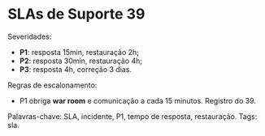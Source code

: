 # SLAs de Suporte 39

Severidades:
- **P1**: resposta 15min, restauração 2h;
- **P2**: resposta 30min, restauração 4h;
- **P3**: resposta 4h, correção 3 dias.

Regras de escalonamento:
- P1 obriga **war room** e comunicação a cada 15 minutos.
Registro do 39.

Palavras-chave: SLA, incidente, P1, tempo de resposta, restauração.
Tags: sla.
